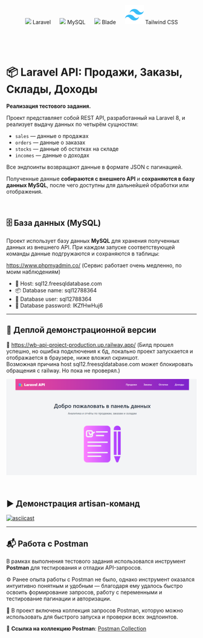 <br/><br/><br/>

<p align="center">
<img src="    https://cdn.jsdelivr.net/gh/devicons/devicon/icons/laravel/laravel-original.svg" width="50"/> Laravel 
&nbsp;&nbsp;&nbsp;&nbsp;
<img src="https://cdn.jsdelivr.net/gh/devicons/devicon/icons/mysql/mysql-original-wordmark.svg" width="50"/> MySQL 
&nbsp;&nbsp;&nbsp;&nbsp;
<img src="https://img.shields.io/badge/Blade-Templates-orange?style=flat-square&logo=laravel"/> Blade
&nbsp;&nbsp;&nbsp;&nbsp;
<img src="https://raw.githubusercontent.com/devicons/devicon/master/icons/tailwindcss/tailwindcss-original.svg" width="50"/> Tailwind CSS 
</p>
<br/><br/><br/>

# 📦 Laravel API: Продажи, Заказы, Склады, Доходы

**Реализация тестового задания.**  

Проект представляет собой REST API, разработанный на Laravel 8, и реализует выдачу данных по четырём сущностям: 
- `sales` — данные о продажах
- `orders` — данные о заказах
- `stocks` — данные об остатках на складе
- `incomes` — данные о доходах

Все эндпоинты возвращают данные в формате JSON с пагинацией.

Полученные данные **собираются с внешнего API** и **сохраняются в базу данных MySQL**, после чего доступны для дальнейшей обработки или отображения.

<br/>

## 🗄️ База данных (MySQL)

Проект использует базу данных **MySQL** для хранения полученных данных из внешнего API. При каждом запуске соответствующей команды данные подгружаются и сохраняются в таблицы:

https://www.phpmyadmin.co/
(Сервис работает очень медленно, по моим наблюдениям)

- 🧠 Host: sql12.freesqldatabase.com
- 📦 Database name: sql12788364
- 👤 Database user: sql12788364
- 🔑 Database password: lKZfHwHuj6

---

## 🔗 Деплой демонстрационной версии

📍 https://wb-api-project-production.up.railway.app/
(Билд прошел успешно, но ошибка подключения к бд, локально проект запускается и отображается в браузере, ниже вложил скриншот. <br>
Возможная причина host sql12.freesqldatabase.com может блокировать обращения с railway. Но пока не проверял.)

![Демо проекта](resources/screenshots/demo.png)

<br/>

## ▶️ Демонстрация artisan-команд

[![asciicast](https://asciinema.org/a/X3hZtbcn0W9qf2tv9LFmc07CV.svg)](https://asciinema.org/a/X3hZtbcn0W9qf2tv9LFmc07CV)

---

## 📬 Работа с Postman

В рамках выполнения тестового задания использовался инструмент **Postman** для тестирования и отладки API-запросов.

⚙️ Ранее опыта работы с Postman не было, однако инструмент оказался интуитивно понятным и удобным — благодаря ему удалось быстро освоить формирование запросов, работу с переменными и тестирование пагинации и авторизации.

📁 В проект включена коллекция запросов Postman, которую можно использовать для быстрого запуска и проверки всех эндпоинтов.

🔗 **Ссылка на коллекцию Postman**: [Postman Collection](https://www.postman.com/cy322666/workspace/app-api-test/overview)
